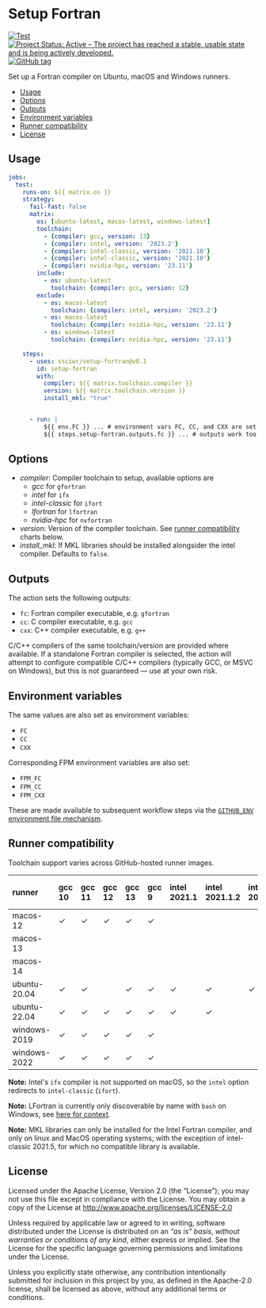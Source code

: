 # Setup Fortran

[![Test](https://github.com/fortran-lang/setup-fortran/actions/workflows/test.yml/badge.svg)](https://github.com/fortran-lang/setup-fortran/actions/workflows/test.yml)
[![Project Status: Active – The project has reached a stable, usable state and is being actively developed.](https://www.repostatus.org/badges/latest/active.svg)](https://www.repostatus.org/#active)
[![GitHub tag](https://img.shields.io/github/tag/fortran-lang/setup-fortran.svg)](https://github.com/fortran-lang/setup-fortran/tags/latest)


Set up a Fortran compiler on Ubuntu, macOS and Windows runners.

<!-- START doctoc generated TOC please keep comment here to allow auto update -->
<!-- DON'T EDIT THIS SECTION, INSTEAD RE-RUN doctoc TO UPDATE -->


- [Usage](#usage)
- [Options](#options)
- [Outputs](#outputs)
- [Environment variables](#environment-variables)
- [Runner compatibility](#runner-compatibility)
- [License](#license)

<!-- END doctoc generated TOC please keep comment here to allow auto update -->


## Usage

```yaml
jobs:
  test:
    runs-on: ${{ matrix.os }}
    strategy:
      fail-fast: false
      matrix:
        os: [ubuntu-latest, macos-latest, windows-latest]
        toolchain:
          - {compiler: gcc, version: 13}
          - {compiler: intel, version: '2023.2'}
          - {compiler: intel-classic, version: '2021.10'}
          - {compiler: intel-classic, version: '2021.10'}
          - {compiler: nvidia-hpc, version: '23.11'}
        include:
          - os: ubuntu-latest
            toolchain: {compiler: gcc, version: 12}
        exclude:
          - os: macos-latest
            toolchain: {compiler: intel, version: '2023.2'}
          - os: macos-latest
            toolchain: {compiler: nvidia-hpc, version: '23.11'}
          - os: windows-latest
            toolchain: {compiler: nvidia-hpc, version: '23.11'}

    steps:
      - uses: ssciwr/setup-fortran@v0.1
        id: setup-fortran
        with:
          compiler: ${{ matrix.toolchain.compiler }}
          version: ${{ matrix.toolchain.version }}
          install_mkl: "true"


      - run: |
          ${{ env.FC }} ... # environment vars FC, CC, and CXX are set
          ${{ steps.setup-fortran.outputs.fc }} ... # outputs work too
```


## Options

- *compiler*: Compiler toolchain to setup, available options are
  - *gcc* for `gfortran`
  - *intel* for `ifx`
  - *intel-classic* for `ifort`
  - *lfortran* for `lfortran`
  - *nvidia-hpc* for `nvfortran`
- *version*: Version of the compiler toolchain. See [runner compatibility](#runner-compatibility) charts below.
- *install_mkl*: If MKL libraries should be installed alongsider the intel compiler. Defaults to `false`.


## Outputs

The action sets the following outputs:

- `fc`: Fortran compiler executable, e.g. `gfortran`
- `cc`: C compiler executable, e.g. `gcc`
- `cxx`: C++ compiler executable, e.g. `g++`

C/C++ compilers of the same toolchain/version are provided where available. If a standalone Fortran compiler is selected, the action will attempt to configure compatible C/C++ compilers (typically GCC, or MSVC on Windows), but this is not guaranteed &mdash; use at your own risk.


## Environment variables

The same values are also set as environment variables:

- `FC`
- `CC`
- `CXX`

Corresponding FPM environment variables are also set:

- `FPM_FC`
- `FPM_CC`
- `FPM_CXX`

These are made available to subsequent workflow steps via the [`GITHUB_ENV` environment file mechanism](https://docs.github.com/en/actions/learn-github-actions/environment-variables#passing-values-between-steps-and-jobs-in-a-workflow).


## Runner compatibility

Toolchain support varies across GitHub-hosted runner images.

<!-- compat starts -->
| runner       | gcc 10   | gcc 11   | gcc 12   | gcc 13   | gcc 9   | intel 2021.1   | intel 2021.1.2   | intel 2021.2   | intel 2021.4   | intel 2022.0   | intel 2022.1   | intel 2022.2   | intel 2022.2.1   | intel 2023.0   | intel 2023.1   | intel 2023.2   | intel 2024.0   | intel 2024.1   | intel-classic 2021.1   | intel-classic 2021.1.2   | intel-classic 2021.10   | intel-classic 2021.2   | intel-classic 2021.3   | intel-classic 2021.4   | intel-classic 2021.5   | intel-classic 2021.6   | intel-classic 2021.7   | intel-classic 2021.7.1   | intel-classic 2021.8   | intel-classic 2021.9   | lfortran 0.31.0   | lfortran 0.32.0   | lfortran 0.33.0   | nvidia-hpc 20.11   | nvidia-hpc 21.11   | nvidia-hpc 22.11   | nvidia-hpc 23.11   | nvidia-hpc 23.3   | nvidia-hpc 23.5   | nvidia-hpc 23.7   | nvidia-hpc 23.9   |
|:-------------|:----------------|:----------------|:----------------|:----------------|:---------------|:----------------------|:------------------------|:----------------------|:----------------------|:----------------------|:----------------------|:----------------------|:------------------------|:----------------------|:----------------------|:----------------------|:----------------------|:----------------------|:------------------------------|:--------------------------------|:-------------------------------|:------------------------------|:------------------------------|:------------------------------|:------------------------------|:------------------------------|:------------------------------|:--------------------------------|:------------------------------|:------------------------------|:-------------------------|:-------------------------|:-------------------------|:--------------------------|:--------------------------|:--------------------------|:--------------------------|:-------------------------|:-------------------------|:-------------------------|:-------------------------|
| macos-12     | &check;         | &check;         | &check;         | &check;         | &check;        |                    |                      |                    |                    |                    |                    |                    |                      |                    |                    |                    |                    |                    | &check;                       |                              | &check;                        | &check;                       | &check;                       | &check;                       | &check;                       | &check;                       | &check;                       |                              | &check;                       | &check;                       | &check;                  | &check;                  | &check;                  |                        |                        |                        |                        |                       |                       |                       |                       |
| macos-13     |              |              |              |              |             |                    |                      |                    |                    |                    |                    |                    |                      |                    |                    |                    |                    |                    | &check;                       |                              | &check;                        | &check;                       | &check;                       | &check;                       | &check;                       | &check;                       | &check;                       |                              | &check;                       | &check;                       | &check;                  | &check;                  | &check;                  |                        |                        |                        |                        |                       |                       |                       |                       |
| macos-14     |              |              |              |              |             |                    |                      |                    |                    |                    |                    |                    |                      |                    |                    |                    |                    |                    | &check;                       |                              | &check;                        | &check;                       | &check;                       | &check;                       | &check;                       | &check;                       | &check;                       |                              | &check;                       | &check;                       | &check;                  | &check;                  | &check;                  |                        |                        |                        |                        |                       |                       |                       |                       |
| ubuntu-20.04 | &check;         | &check;         |              | &check;         | &check;        | &check;               | &check;                 | &check;               | &check;               | &check;               | &check;               | &check;               | &check;                 | &check;               | &check;               | &check;               | &check;               | &check;               | &check;                       | &check;                         | &check;                        | &check;                       |                            | &check;                       | &check;                       | &check;                       | &check;                       | &check;                         | &check;                       | &check;                       | &check;                  | &check;                  | &check;                  | &check;                   | &check;                   | &check;                   | &check;                   | &check;                  | &check;                  | &check;                  | &check;                  |
| ubuntu-22.04 | &check;         | &check;         | &check;         | &check;         | &check;        | &check;               | &check;                 |                    | &check;               | &check;               | &check;               | &check;               | &check;                 | &check;               | &check;               | &check;               | &check;               | &check;               | &check;                       | &check;                         | &check;                        | &check;                       |                            | &check;                       | &check;                       | &check;                       | &check;                       | &check;                         | &check;                       | &check;                       | &check;                  | &check;                  | &check;                  | &check;                   | &check;                   | &check;                   | &check;                   | &check;                  | &check;                  | &check;                  | &check;                  |
| windows-2019 | &check;         | &check;         | &check;         | &check;         | &check;        |                    |                      |                    |                    |                    | &check;               | &check;               |                      |                    | &check;               | &check;               | &check;               | &check;               |                            |                              | &check;                        |                            |                            |                            |                            | &check;                       | &check;                       |                              |                            | &check;                       | &check;                  | &check;                  | &check;                  |                        |                        |                        |                        |                       |                       |                       |                       |
| windows-2022 | &check;         | &check;         | &check;         | &check;         | &check;        |                    |                      |                    |                    |                    | &check;               | &check;               |                      |                    | &check;               | &check;               | &check;               | &check;               |                            |                              | &check;                        |                            |                            |                            |                            | &check;                       | &check;                       |                              |                            | &check;                       | &check;                  | &check;                  | &check;                  |                        |                        |                        |                        |                       |                       |                       |                       |
<!-- compat ends -->

**Note:** Intel's `ifx` compiler is not supported on macOS, so the `intel` option redirects to `intel-classic` (`ifort`).

**Note:** LFortran is currently only discoverable by name with `bash` on Windows, see [here for context](https://github.com/fortran-lang/setup-fortran/pull/57#issuecomment-2021605094).

**Note:** MKL libraries can only be installed for the Intel Fortran compiler, and only on linux and MacOS operating systems; with the exception of intel-classic 2021.5, for which no compatible library is available.

## License

Licensed under the Apache License, Version 2.0 (the “License”);
you may not use this file except in compliance with the License.
You may obtain a copy of the License at
http://www.apache.org/licenses/LICENSE-2.0

Unless required by applicable law or agreed to in writing, software
distributed under the License is distributed on an *“as is” basis*,
*without warranties or conditions of any kind*, either express or implied.
See the License for the specific language governing permissions and
limitations under the License.

Unless you explicitly state otherwise, any contribution intentionally
submitted for inclusion in this project by you, as defined in the
Apache-2.0 license, shall be licensed as above, without any additional
terms or conditions.

